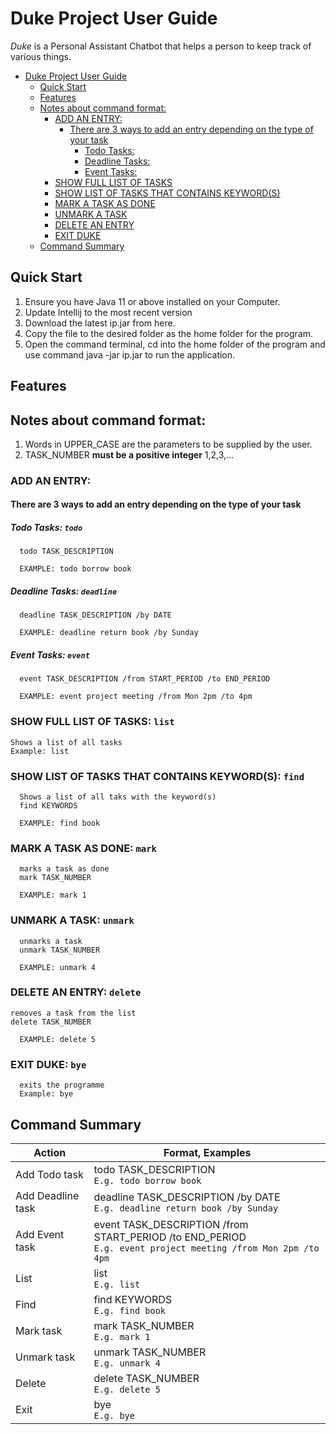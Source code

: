 # Duke Project User Guide

_Duke_ is a Personal Assistant Chatbot that helps a person to keep track of various things.

<!-- TOC -->
* [Duke Project User Guide](#duke-project-user-guide)
  * [Quick Start](#quick-start)
  * [Features](#features)
  * [Notes about command format:](#notes-about-command-format-)
    * [ADD AN ENTRY:](#add-an-entry-)
      * [There are 3 ways to add an entry depending on the type of your task](#there-are-3-ways-to-add-an-entry-depending-on-the-type-of-your-task)
        * [Todo Tasks:](#todo-tasks-)
        * [Deadline Tasks:](#deadline-tasks-)
        * [Event Tasks:](#event-tasks-)
    * [SHOW FULL LIST OF TASKS](#show-full-list-of-tasks)
    * [SHOW LIST OF TASKS THAT CONTAINS KEYWORD(S)](#show-list-of-tasks-that-contains-keyword--s-)
    * [MARK A TASK AS DONE](#mark-a-task-as-done)
    * [UNMARK A TASK](#unmark-a-task)
    * [DELETE AN ENTRY](#delete-an-entry)
    * [EXIT DUKE](#exit-duke)
  * [Command Summary](#command-summary)
<!-- TOC -->

## Quick Start

1. Ensure you have Java 11 or above installed on your Computer.
2. Update Intellij to the most recent version
3. Download the latest ip.jar from here.
4. Copy the file to the desired folder as the home folder for the program.
5. Open the command terminal, cd into the home folder of the program and use command java -jar ip.jar to run the application.

## Features

## Notes about command format:

1. Words in UPPER_CASE are the parameters to be supplied by the user.
2. TASK_NUMBER **must be a positive integer** 1,2,3,...

### ADD AN ENTRY:
#### There are 3 ways to add an entry depending on the type of your task
##### Todo Tasks: ```todo```
      todo TASK_DESCRIPTION
      
      EXAMPLE: todo borrow book


##### Deadline Tasks: ```deadline```
      deadline TASK_DESCRIPTION /by DATE

      EXAMPLE: deadline return book /by Sunday

##### Event Tasks: ```event```
      event TASK_DESCRIPTION /from START_PERIOD /to END_PERIOD
      
      EXAMPLE: event project meeting /from Mon 2pm /to 4pm

### SHOW FULL LIST OF TASKS: ```list```
    Shows a list of all tasks
    Example: list


### SHOW LIST OF TASKS THAT CONTAINS KEYWORD(S): ```find```
      Shows a list of all taks with the keyword(s)
      find KEYWORDS

      EXAMPLE: find book

### MARK A TASK AS DONE: ```mark```
      marks a task as done
      mark TASK_NUMBER
      
      EXAMPLE: mark 1

### UNMARK A TASK: ```unmark```
      unmarks a task
      unmark TASK_NUMBER
      
      EXAMPLE: unmark 4

### DELETE AN ENTRY: ```delete```
    removes a task from the list
    delete TASK_NUMBER
      
      EXAMPLE: delete 5

### EXIT DUKE: ```bye```
      exits the programme
      Example: bye

## Command Summary

| Action            | Format, Examples                                                                                                      |
|-------------------|-----------------------------------------------------------------------------------------------------------------------|
| Add Todo task     | todo TASK_DESCRIPTION<br/>``` E.g. todo borrow book ```                                                               |
| Add Deadline task | deadline TASK_DESCRIPTION /by DATE<br/>``` E.g. deadline return book /by Sunday ```                                   |
| Add Event task    | event TASK_DESCRIPTION /from START_PERIOD /to END_PERIOD<br/>``` E.g. event project meeting /from Mon 2pm /to 4pm ``` |
| List              | list<br/>``` E.g. list ```                                                                                            |
| Find              | find KEYWORDS<br/>``` E.g. find book ```                                                                              |
| Mark task         | mark TASK_NUMBER<br/>``` E.g. mark 1 ```                                                                              |
| Unmark task       | unmark TASK_NUMBER<br/>``` E.g. unmark 4 ```                                                                          |
| Delete            | delete TASK_NUMBER<br/>``` E.g. delete 5 ```                                                                          |
| Exit              | bye<br/>``` E.g. bye ```                                                                                                 |











